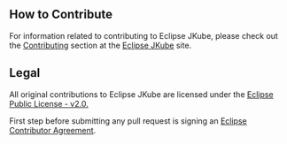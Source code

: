 ## How to Contribute

For information related to contributing to Eclipse JKube, please check out the
[Contributing](https://www.eclipse.dev/jkube/contributing)
section at the [Eclipse JKube](https://www.eclipse.dev/jkube/) site.

## Legal

All original contributions to Eclipse JKube are licensed under the
[Eclipse Public License - v2.0.](https://github.com/eclipse-jkube/jkube/blob/master/LICENSE)

First step before submitting any pull request is signing an
[Eclipse Contributor Agreement](https://accounts.eclipse.org/user/eca).
